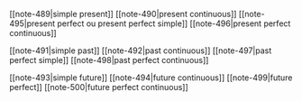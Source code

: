 

[[note-489|simple present]]
[[note-490|present continuous]]
[[note-495|present perfect ou present perfect simple]]
[[note-496|present perfect continuous]]

[[note-491|simple past]]
[[note-492|past continuous]]
[[note-497|past perfect simple]]
[[note-498|past perfect continuous]]

[[note-493|simple future]]
[[note-494|future continuous]]
[[note-499|future perfect]]
[[note-500|future perfect continuous]]
